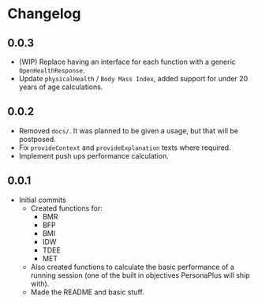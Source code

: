# Changelog

## 0.0.3

- (WIP) Replace having an interface for each function with a generic `OpenHealthResponse`.
- Update `physicalHealth` / `Body Mass Index`, added support for under 20 years of age calculations.

## 0.0.2

- Removed `docs/`. It was planned to be given a usage, but that will be postposed.
- Fix `provideContext` and `provideExplanation` texts where required.
- Implement push ups performance calculation.

## 0.0.1

- Initial commits
  - Created functions for:
    - BMR
    - BFP
    - BMI
    - IDW
    - TDEE
    - MET
  - Also created functions to calculate the basic performance of a running session (one of the built in objectives PersonaPlus will ship with).
  - Made the README and basic stuff.
